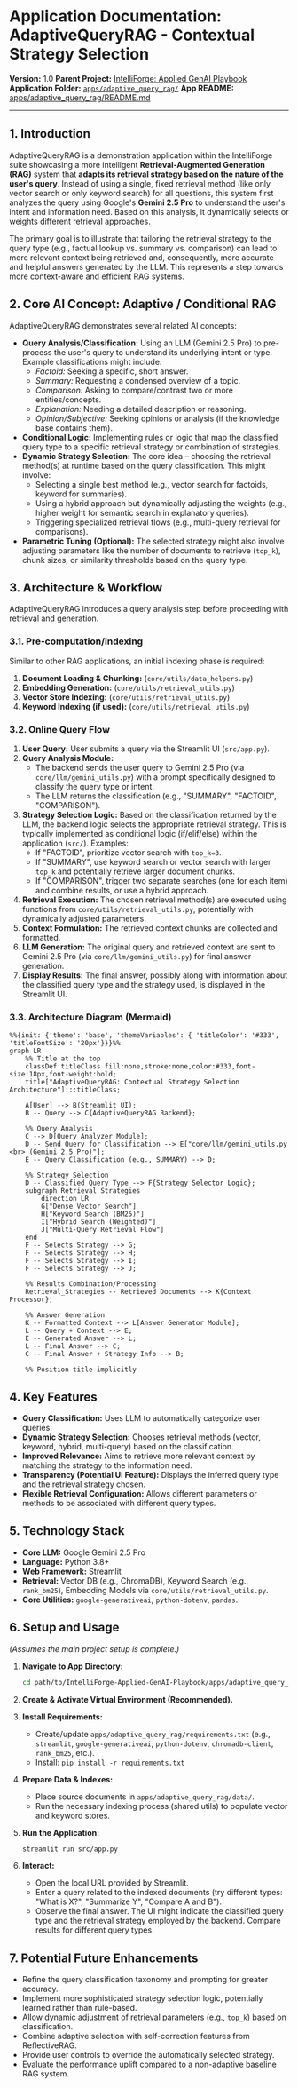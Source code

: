 # Application Documentation: AdaptiveQueryRAG - Contextual Strategy Selection

**Version:** 1.0
**Parent Project:** [IntelliForge: Applied GenAI Playbook](../overview.md)
**Application Folder:** [`apps/adaptive_query_rag/`](../../apps/adaptive_query_rag/)
**App README:** [apps/adaptive_query_rag/README.md](../../apps/adaptive_query_rag/README.md)

---

## 1. Introduction

AdaptiveQueryRAG is a demonstration application within the IntelliForge suite showcasing a more intelligent **Retrieval-Augmented Generation (RAG)** system that **adapts its retrieval strategy based on the nature of the user's query**. Instead of using a single, fixed retrieval method (like only vector search or only keyword search) for all questions, this system first analyzes the query using Google's **Gemini 2.5 Pro** to understand the user's intent and information need. Based on this analysis, it dynamically selects or weights different retrieval approaches.

The primary goal is to illustrate that tailoring the retrieval strategy to the query type (e.g., factual lookup vs. summary vs. comparison) can lead to more relevant context being retrieved and, consequently, more accurate and helpful answers generated by the LLM. This represents a step towards more context-aware and efficient RAG systems.

## 2. Core AI Concept: Adaptive / Conditional RAG

AdaptiveQueryRAG demonstrates several related AI concepts:

* **Query Analysis/Classification:** Using an LLM (Gemini 2.5 Pro) to pre-process the user's query to understand its underlying intent or type. Example classifications might include:
  * *Factoid:* Seeking a specific, short answer.
  * *Summary:* Requesting a condensed overview of a topic.
  * *Comparison:* Asking to compare/contrast two or more entities/concepts.
  * *Explanation:* Needing a detailed description or reasoning.
  * *Opinion/Subjective:* Seeking opinions or analysis (if the knowledge base contains them).
* **Conditional Logic:** Implementing rules or logic that map the classified query type to a specific retrieval strategy or combination of strategies.
* **Dynamic Strategy Selection:** The core idea – choosing the retrieval method(s) at runtime based on the query classification. This might involve:
  * Selecting a single best method (e.g., vector search for factoids, keyword for summaries).
  * Using a hybrid approach but dynamically adjusting the weights (e.g., higher weight for semantic search in explanatory queries).
  * Triggering specialized retrieval flows (e.g., multi-query retrieval for comparisons).
* **Parametric Tuning (Optional):** The selected strategy might also involve adjusting parameters like the number of documents to retrieve (`top_k`), chunk sizes, or similarity thresholds based on the query type.

## 3. Architecture & Workflow

AdaptiveQueryRAG introduces a query analysis step before proceeding with retrieval and generation.

### 3.1. Pre-computation/Indexing

Similar to other RAG applications, an initial indexing phase is required:

1. **Document Loading & Chunking:** (`core/utils/data_helpers.py`)
2. **Embedding Generation:** (`core/utils/retrieval_utils.py`)
3. **Vector Store Indexing:** (`core/utils/retrieval_utils.py`)
4. **Keyword Indexing (if used):** (`core/utils/retrieval_utils.py`)

### 3.2. Online Query Flow

1. **User Query:** User submits a query via the Streamlit UI (`src/app.py`).
2. **Query Analysis Module:**
    * The backend sends the user query to Gemini 2.5 Pro (via `core/llm/gemini_utils.py`) with a prompt specifically designed to classify the query type or intent.
    * The LLM returns the classification (e.g., "SUMMARY", "FACTOID", "COMPARISON").
3. **Strategy Selection Logic:** Based on the classification returned by the LLM, the backend logic selects the appropriate retrieval strategy. This is typically implemented as conditional logic (if/elif/else) within the application (`src/`). Examples:
    * If "FACTOID", prioritize vector search with `top_k=3`.
    * If "SUMMARY", use keyword search or vector search with larger `top_k` and potentially retrieve larger document chunks.
    * If "COMPARISON", trigger two separate searches (one for each item) and combine results, or use a hybrid approach.
4. **Retrieval Execution:** The chosen retrieval method(s) are executed using functions from `core/utils/retrieval_utils.py`, potentially with dynamically adjusted parameters.
5. **Context Formulation:** The retrieved context chunks are collected and formatted.
6. **LLM Generation:** The original query and retrieved context are sent to Gemini 2.5 Pro (via `core/llm/gemini_utils.py`) for final answer generation.
7. **Display Results:** The final answer, possibly along with information about the classified query type and the strategy used, is displayed in the Streamlit UI.

### 3.3. Architecture Diagram (Mermaid)

```mermaid
%%{init: {'theme': 'base', 'themeVariables': { 'titleColor': '#333', 'titleFontSize': '20px'}}}%%
graph LR
    %% Title at the top
    classDef titleClass fill:none,stroke:none,color:#333,font-size:18px,font-weight:bold;
    title["AdaptiveQueryRAG: Contextual Strategy Selection Architecture"]:::titleClass;

    A[User] --> B(Streamlit UI);
    B -- Query --> C{AdaptiveQueryRAG Backend};

    %% Query Analysis
    C --> D[Query Analyzer Module];
    D -- Send Query for Classification --> E["core/llm/gemini_utils.py <br> (Gemini 2.5 Pro)"];
    E -- Query Classification (e.g., SUMMARY) --> D;

    %% Strategy Selection
    D -- Classified Query Type --> F{Strategy Selector Logic};
    subgraph Retrieval Strategies
        direction LR
        G["Dense Vector Search"]
        H["Keyword Search (BM25)"]
        I["Hybrid Search (Weighted)"]
        J["Multi-Query Retrieval Flow"]
    end
    F -- Selects Strategy --> G;
    F -- Selects Strategy --> H;
    F -- Selects Strategy --> I;
    F -- Selects Strategy --> J;

    %% Results Combination/Processing
    Retrieval_Strategies -- Retrieved Documents --> K{Context Processor};

    %% Answer Generation
    K -- Formatted Context --> L[Answer Generator Module];
    L -- Query + Context --> E;
    E -- Generated Answer --> L;
    L -- Final Answer --> C;
    C -- Final Answer + Strategy Info --> B;

    %% Position title implicitly
```

## 4. Key Features

* **Query Classification:** Uses LLM to automatically categorize user queries.
* **Dynamic Strategy Selection:** Chooses retrieval methods (vector, keyword, hybrid, multi-query) based on the classification.
* **Improved Relevance:** Aims to retrieve more relevant context by matching the strategy to the information need.
* **Transparency (Potential UI Feature):** Displays the inferred query type and the retrieval strategy chosen.
* **Flexible Retrieval Configuration:** Allows different parameters or methods to be associated with different query types.

## 5. Technology Stack

* **Core LLM:** Google Gemini 2.5 Pro
* **Language:** Python 3.8+
* **Web Framework:** Streamlit
* **Retrieval:** Vector DB (e.g., ChromaDB), Keyword Search (e.g., `rank_bm25`), Embedding Models via `core/utils/retrieval_utils.py`.
* **Core Utilities:** `google-generativeai`, `python-dotenv`, `pandas`.

## 6. Setup and Usage

*(Assumes the main project setup is complete.)*

1. **Navigate to App Directory:**

    ```bash
    cd path/to/IntelliForge-Applied-GenAI-Playbook/apps/adaptive_query_rag
    ```

2. **Create & Activate Virtual Environment (Recommended).**

3. **Install Requirements:**

    * Create/update `apps/adaptive_query_rag/requirements.txt` (e.g., `streamlit`, `google-generativeai`, `python-dotenv`, `chromadb-client`, `rank_bm25`, etc.).
    * Install: `pip install -r requirements.txt`

4. **Prepare Data & Indexes:**
    * Place source documents in `apps/adaptive_query_rag/data/`.
    * Run the necessary indexing process (shared utils) to populate vector and keyword stores.

5. **Run the Application:**

    ```bash
    streamlit run src/app.py
    ```

6. **Interact:**
    * Open the local URL provided by Streamlit.
    * Enter a query related to the indexed documents (try different types: "What is X?", "Summarize Y", "Compare A and B").
    * Observe the final answer. The UI might indicate the classified query type and the retrieval strategy employed by the backend. Compare results for different query types.

## 7. Potential Future Enhancements

* Refine the query classification taxonomy and prompting for greater accuracy.
* Implement more sophisticated strategy selection logic, potentially learned rather than rule-based.
* Allow dynamic adjustment of retrieval parameters (e.g., `top_k`) based on classification.
* Combine adaptive selection with self-correction features from ReflectiveRAG.
* Provide user controls to override the automatically selected strategy.
* Evaluate the performance uplift compared to a non-adaptive baseline RAG system.

